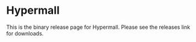 # Hypermall

This is the binary release page for Hypermall.
Please see the releases link for downloads.
